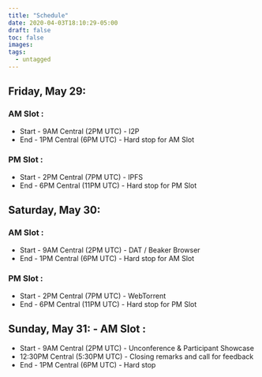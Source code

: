 ```yaml
---
title: "Schedule"
date: 2020-04-03T18:10:29-05:00
draft: false
toc: false
images:
tags:
  - untagged
---
```


## Friday, May 29: 
### AM Slot :
- Start - 9AM Central (2PM UTC) - I2P 
- End - 1PM Central (6PM UTC) - Hard stop for AM Slot

### PM Slot :
- Start - 2PM Central (7PM UTC) - IPFS 
- End - 6PM Central (11PM UTC) - Hard stop for PM Slot

## Saturday, May 30: 
### AM Slot :
- Start - 9AM Central (2PM UTC) - DAT / Beaker Browser
- End - 1PM Central (6PM UTC) - Hard stop for AM Slot

### PM Slot :
- Start - 2PM Central (7PM UTC) - WebTorrent 
- End - 6PM Central (11PM UTC) - Hard stop for PM Slot

## Sunday, May 31: - AM Slot :
- Start - 9AM Central (2PM UTC) - Unconference & Participant Showcase
- 12:30PM Central (5:30PM UTC) - Closing remarks and call for feedback
- End - 1PM Central (6PM UTC) - Hard stop
